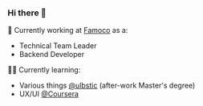 ### Hi there 👋

🚧 Currently working at [Famoco](https://www.famoco.com) as a:
- Technical Team Leader
- Backend Developer

🧑‍🎓 Currently learning:
- Various things [@ulbstic](https://github.com/ulbstic) (after-work Master's degree)
- UX/UI [@Coursera](https://github.com/Coursera)
